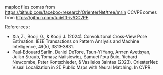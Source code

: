 maploc files comes from https://github.com/facebookresearch/OrienterNet/tree/main
CCVPE comes from https://github.com/tudelft-iv/CCVPE

References :
- Xia, Z., Booĳ, O., & Kooij, J. (2024). Convolutional Cross-View Pose Estimation. IEEE Transactions on Pattern Analysis and Machine Intelligence, 46(5), 3813-3831.
- Paul-Edouard Sarlin, Daniel DeTone, Tsun-Yi Yang, Armen Avetisyan, Julian Straub, Tomasz Malisiewicz, Samuel Rota Bulo, Richard Newcombe, Peter Kontschieder, & Vasileios Balntas (2023). OrienterNet: Visual Localization in 2D Public Maps with Neural Matching. In CVPR.
